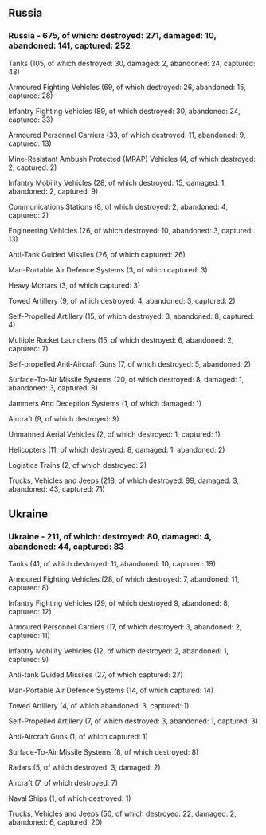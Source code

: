 
 
 ## Russia
 
 ### Russia - 675, of which: destroyed: 271, damaged: 10, abandoned: 141, captured: 252

 

 

 Tanks (105, of which destroyed: 30, damaged: 2, abandoned: 24, captured: 48)

 Armoured Fighting Vehicles (69, of which destroyed: 26, abandoned: 15, captured: 28)

 Infantry Fighting Vehicles (89, of which destroyed: 30, abandoned: 24, captured: 33)

 Armoured Personnel Carriers (33, of which destroyed: 11, abandoned: 9, captured: 13)

 Mine-Resistant Ambush Protected (MRAP) Vehicles (4, of which destroyed: 2, captured: 2)

 Infantry Mobility Vehicles (28, of which destroyed: 15, damaged: 1, abandoned: 2, captured: 9)

 Communications Stations (8, of which destroyed: 2, abandoned: 4, captured: 2)

 Engineering Vehicles (26, of which destroyed: 10, abandoned: 3, captured: 13)

 Anti-Tank Guided Missiles (26, of which captured: 26)

 Man-Portable Air Defence Systems (3, of which captured: 3)

 Heavy Mortars (3, of which captured: 3)

 Towed Artillery (9, of which destroyed: 4, abandoned: 3, captured: 2)

 Self-Propelled Artillery (15, of which destroyed: 3, abandoned: 8, captured: 4)

 Multiple Rocket Launchers (15, of which destroyed: 6, abandoned: 2, captured: 7)

 Self-propelled Anti-Aircraft Guns (7, of which destroyed: 5, abandoned: 2)

 Surface-To-Air Missile Systems (20, of which destroyed: 8, damaged: 1, abandoned: 3, captured: 8)

 Jammers And Deception Systems (1, of which damaged: 1)

 Aircraft (9, of which destroyed: 9)

 Unmanned Aerial Vehicles (2, of which destroyed: 1, captured: 1)

 Helicopters (11, of which destroyed: 8, damaged: 1, abandoned: 2)

 Logistics Trains (2, of which destroyed: 2)

 Trucks, Vehicles and Jeeps (218, of which destroyed: 99, damaged: 3, abandoned: 43, captured: 71)

 
 
 ## Ukraine
 
 ### Ukraine - 211, of which: destroyed: 80, damaged: 4, abandoned: 44, captured: 83

 

 

 Tanks (41, of which destroyed: 11, abandoned: 10, captured: 19)

 Armoured Fighting Vehicles (28, of which destroyed: 7, abandoned: 11, captured: 8)

 Infantry Fighting Vehicles (29, of which destroyed 9, abandoned: 8, captured: 12)

 Armoured Personnel Carriers (17, of which destroyed: 3, abandoned: 2, captured: 11)

 Infantry Mobility Vehicles (12, of which destroyed: 2, abandoned: 1, captured: 9)

 Anti-tank Guided Missiles (27, of which captured: 27)

 Man-Portable Air Defence Systems (14, of which captured: 14)

 Towed Artillery (4, of which abandoned: 3, captured: 1)

 Self-Propelled Artillery (7, of which destroyed: 3, abandoned: 1, captured: 3)

 Anti-Aircraft Guns (1, of which captured: 1)

 Surface-To-Air Missile Systems (8, of which destroyed: 8)

 

 

 Radars (5, of which destroyed: 3, damaged: 2)

 Aircraft (7, of which destroyed: 7)

 Naval Ships (1, of which destroyed: 1)

 Trucks, Vehicles and Jeeps (50, of which destroyed: 22, damaged: 2, abandoned: 6, captured: 20)


